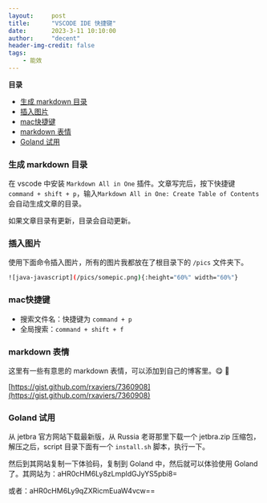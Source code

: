 ```yaml
---
layout:     post
title:      "VSCODE IDE 快捷键"
date:       2023-3-11 10:10:00
author:     "decent"
header-img-credit: false
tags:
    - 能效
---
```


**目录**

- [生成 markdown 目录](#生成-markdown-目录)
- [插入图片](#插入图片)
- [mac快捷键](#mac快捷键)
- [markdown 表情](#markdown-表情)
- [Goland 试用](#goland-试用)

### 生成 markdown 目录
在 vscode 中安装 `Markdown All in One` 插件。文章写完后，按下快捷键 `command + shift + p`，输入`Markdown All in One: Create Table of Contents` 会自动生成文章的目录。

如果文章目录有更新，目录会自动更新。

### 插入图片
使用下面命令插入图片，所有的图片我都放在了根目录下的 `/pics` 文件夹下。

```sh
![java-javascript](/pics/somepic.png){:height="60%" width="60%"}
```

### mac快捷键
* 搜索文件名：快捷键为 `command + p`
* 全局搜索：`command + shift + f`

### markdown 表情
这里有一些有意思的 markdown 表情，可以添加到自己的博客里。:yum: :helicopter:

[https://gist.github.com/rxaviers/7360908](https://gist.github.com/rxaviers/7360908)

### Goland 试用
从 jetbra 官方网站下载最新版，从 Russia 老哥那里下载一个 jetbra.zip 压缩包，解压之后，script 目录下面有一个 `install.sh` 脚本，执行一下。

然后到其网站复制一下体验码，复制到 Goland 中，然后就可以体验使用 Goland 了。其网站为：aHR0cHM6Ly8zLmpldGJyYS5pbi8=

或者：aHR0cHM6Ly9qZXRicmEuaW4vcw==